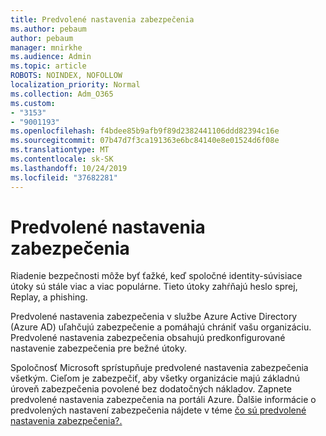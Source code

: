 ```yaml
---
title: Predvolené nastavenia zabezpečenia
ms.author: pebaum
author: pebaum
manager: mnirkhe
ms.audience: Admin
ms.topic: article
ROBOTS: NOINDEX, NOFOLLOW
localization_priority: Normal
ms.collection: Adm_O365
ms.custom:
- "3153"
- "9001193"
ms.openlocfilehash: f4bdee85b9afb9f89d2382441106ddd82394c16e
ms.sourcegitcommit: 07b47d7f3ca191363e6bc84140e8e01524d6f08e
ms.translationtype: MT
ms.contentlocale: sk-SK
ms.lasthandoff: 10/24/2019
ms.locfileid: "37682281"
---
```

# <a name="security-defaults"></a>Predvolené nastavenia zabezpečenia

Riadenie bezpečnosti môže byť ťažké, keď spoločné identity-súvisiace útoky sú stále viac a viac populárne. Tieto útoky zahŕňajú heslo sprej, Replay, a phishing.

Predvolené nastavenia zabezpečenia v službe Azure Active Directory (Azure AD) uľahčujú zabezpečenie a pomáhajú chrániť vašu organizáciu. Predvolené nastavenia zabezpečenia obsahujú predkonfigurované nastavenie zabezpečenia pre bežné útoky.

Spoločnosť Microsoft sprístupňuje predvolené nastavenia zabezpečenia všetkým. Cieľom je zabezpečiť, aby všetky organizácie majú základnú úroveň zabezpečenia povolené bez dodatočných nákladov. Zapnete predvolené nastavenia zabezpečenia na portáli Azure. Ďalšie informácie o predvolených nastavení zabezpečenia nájdete v téme [čo sú predvolené nastavenia zabezpečenia?.](https://docs.microsoft.com/azure/active-directory/conditional-access/concept-conditional-access-security-defaults)